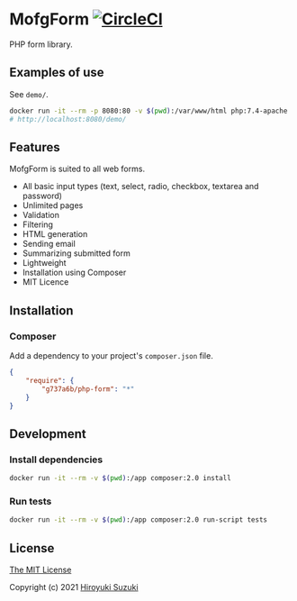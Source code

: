 # MofgForm [![CircleCI](https://circleci.com/gh/g737a6b/php-form.svg?style=svg)](https://circleci.com/gh/g737a6b/php-form)

PHP form library.

## Examples of use

See `demo/`.

```sh
docker run -it --rm -p 8080:80 -v $(pwd):/var/www/html php:7.4-apache
# http://localhost:8080/demo/
```

## Features

MofgForm is suited to all web forms.

- All basic input types (text, select, radio, checkbox, textarea and password)
- Unlimited pages
- Validation
- Filtering
- HTML generation
- Sending email
- Summarizing submitted form
- Lightweight
- Installation using Composer
- MIT Licence

## Installation

### Composer

Add a dependency to your project's `composer.json` file.

```json
{
	"require": {
		"g737a6b/php-form": "*"
	}
}
```

## Development

### Install dependencies

```sh
docker run -it --rm -v $(pwd):/app composer:2.0 install
```

### Run tests

```sh
docker run -it --rm -v $(pwd):/app composer:2.0 run-script tests
```

## License

[The MIT License](http://opensource.org/licenses/MIT)

Copyright (c) 2021 [Hiroyuki Suzuki](https://mofg.net)
